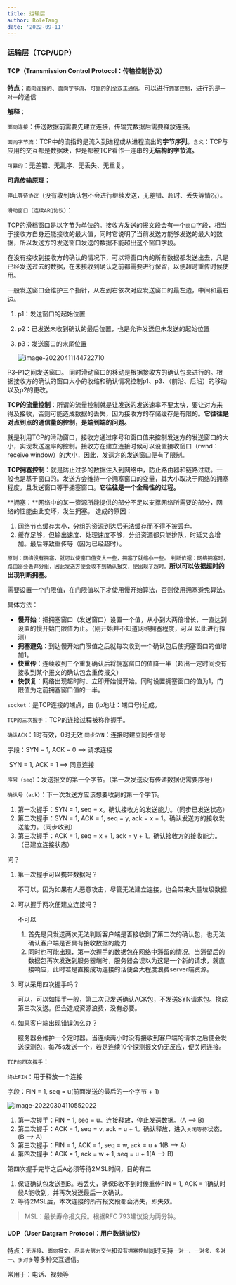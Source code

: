```yaml
---
title: 运输层
author: RoleTang
date: '2022-09-11'
---
```


### 运输层（TCP/UDP）

#### TCP（Transmission Control Protocol：传输控制协议）

**特点**：`面向连接的`、`面向字节流`、`可靠的`的`全双工通信`。可以进行`拥塞控制`，进行的是`一对一`的通信

**解释**：

`面向连接`：传送数据前需要先建立连接，传输完数据后需要释放连接。

`面向字节流`：TCP中的流指的是流入到进程或从进程流出的**字节序列**。`含义`：TCP与应用的交互都是数据块，但是都被TCP看作一连串的**无结构的字节流。**

`可靠的`：无差错、无乱序、无丢失、无重复。


**可靠传输原理：**

`停止等待协议`（没有收到确认包不会进行继续发送，无差错、超时、丢失等情况）。

`滑动窗口（连续ARQ协议）`：

TCP的滑档窗口是以字节为单位的。接收方发送的报文段会有一个`窗口`字段，相当于接收方自身还能接收的最大值，同时它说明了当前发送方能够发送的最大的数据，所以发送方的发送窗口发送的数据不能超出这个窗口字段。

在没有接收到接收方的确认的情况下，可以将窗口内的所有数据都发送出去，凡是已经发送过去的数据，在未接收到确认之前都需要进行保留，以便超时重传时候使用。

一般发送窗口会维护三个指针，从左到右依次对应发送窗口的最左边，中间和最右边。

1. p1：发送窗口的起始位置

2. p2：已发送未收到确认的最后位置，也是允许发送但未发送的起始位置

3. p3：发送窗口的末尾位置

   ![image-20220411144722710](/network/确认ack.png)

P3-P1之间发送窗口。
同时滑动窗口的移动是根据接收方的确认包来进行的。根据接收方的确认的窗口大小的收缩和确认情况控制p1、p3、（前沿、后沿）的移动以及p2的更改。



**TCP的流量控制**：所谓的流量控制就是让发送的发送速率不要太快，要让对方来得及接收，否则可能造成数据的丢失，因为接收方的存储缓存是有限的。**它往往是对点到点的通信量的控制，是端到端的问题。**

就是利用TCP的滑动窗口，接收方通过序号和窗口值来控制发送方的发送窗口的大小，实现发送速率的控制。接收方在建立连接时候可以设置接收窗口（rwnd：receive window）的大小，因此，发送方的发送窗口便有了限制。

**TCP拥塞控制**：就是防止过多的数据注入到网络中，防止路由器和链路过载。一般也是基于窗口的。发送方会维持一个拥塞窗口的变量，其大小取决于网络的拥塞程度，且发送窗口等于拥塞窗口。**它往往是一个全局性的过程。**

**拥塞：**网络中的某一资源所能提供的部分不足以支撑网络所需要的部分，网络的性能由此变坏，发生拥塞。
造成的原因：
1. 网络节点缓存太小，分组的资源到达后无法缓存而不得不被丢弃。
2. 缓存足够，但输出速度、处理速度不够，分组资源都只能排队，时延又会增加。最后导致重传等（因为已经超时）。

``原则：网络没有拥塞，就可以使窗口值变大一些，拥塞了就缩小一些。``
``判断依据：网络拥塞时，路由器会丢弃分组，因此发送方便会收不到确认报文，便出现了超时。``**所以可以依据超时的出现判断拥塞。**

需要设置一个门限值，在门限值以下才使用慢开始算法，否则使用拥塞避免算法。

具体方法：

- **慢开始**：把拥塞窗口（发送窗口）设置一个值，从小到大两倍增长，一直达到设置的慢开始门限值为止。（刚开始并不知道网络拥塞程度，可以 以此进行探测）
- **拥塞避免**：到达慢开始门限值之后就每次收到一个确认包后使拥塞窗口的值增加1。
- **快重传**：连续收到三个重复确认后将拥塞窗口的值降一半（超出一定时间没有接收到某个报文的确认包会重传报文）
- **快恢复**：网络出现超时时、立即开始慢开始。同时设置拥塞窗口的值为1，门限值为之前拥塞窗口值的一半。

`socket`：是TCP连接的端点，由 (ip地址：端口号)组成。


`TCP的三次握手`：TCP的连接过程被称作握手。

`确认ACK`：1时有效，0时无效
`同步SYN`：连接时建立同步信号

字段：SYN = 1, ACK = 0 ==> 请求连接

​			 SYN = 1, ACK = 1 ==> 同意连接

`序号（seq）`：发送报文的第一个字节。（第一次发送没有传递数据仍需要序号）

`确认号（ack）`：下一次发送方应该想要收到的第一个字节。

1. 第一次握手：SYN = 1, seq = x。确认接收方的发送能力。（同步已发送状态）
2. 第二次握手：SYN = 1, ACK = 1, seq = y, ack  = x + 1。确认发送方的接收发送能力。（同步收到）
3. 第三次握手：ACK = 1, seq = x + 1, ack = y + 1。确认接收方的接收能力。（已建立连接状态）

问？

1. 第一次握手可以携带数据吗？

   不可以，因为如果有人恶意攻击，尽管无法建立连接，也会带来大量垃圾数据.

2. 可以握手两次便建立连接吗？

   不可以

   1. 首先是只发送两次无法判断客户端是否接收到了第二次的确认包，也无法确认客户端是否具有接收数据的能力
   2. 同时也可能出现，第一次握手的数据包在网络中滞留的情况。当滞留后的数据包再次发送到服务器端时，服务器会误以为这是一个新的请求，就直接响应，此时若是直接成功连接的话便会大程度浪费server端资源。

3. 可以采用四次握手吗？

   可以，可以如挥手一般，第二次只发送确认ACK包，不发送SYN请求包。换成第三次发送。但会造成资源浪费，没有必要。

4. 如果客户端出现错误怎么办？

   服务器会维护一个定时器。当连续两小时没有接收到客户端的请求之后便会发送探测包，每75s发送一个，若是连续10个探测报文仍无反应，便关闭连接。

`TCP的四次挥手`：

`终止FIN`：用于释放一个连接

字段：FIN = 1, seq = u(前面发送的最后的一个字节 + 1)

![image-20220304110552022](/network/四次挥手.png)

1. 第一次握手：FIN = 1, seq = u。连接释放，停止发送数据。(A --> B)
2. 第二次握手：ACK = 1, seq = v, ack = u + 1。确认释放，进入`关闭等待`状态。(B --> A)
3. 第三次握手：FIN = 1, ACK = 1, seq = w, ack = u + 1(B --> A)
4. 第四次握手：ACK = 1, ack = w + 1, seq = u + 1(A --> B)

第四次握手完毕之后A必须等待2MSL时间，目的有二

1. 保证确认包发送到B。若丢失，确保B收不到时候重传FIN = 1, ACK = 1确认时候A能收到，并再次发送最后一次确认。
2. 等待2MSL后，本次连接的所有报文段都会消失，即失效。

> MSL：最长寿命报文段。根据RFC 793建议设为两分钟。

#### UDP（User Datgram Protocol：用户数据协议）

特点：`无连接`、`面向报文`、`尽最大努力交付`和`没有拥塞控制`同时支持`一对一、一对多、多对一、多对多`等多种交互通信。

常用于：电话、视频等


